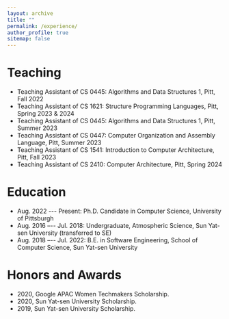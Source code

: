 ```yaml
---
layout: archive
title: ""
permalink: /experience/
author_profile: true
sitemap: false
---
```




Teaching
===

* Teaching Assistant of CS 0445: Algorithms and Data Structures 1, Pitt, Fall 2022 
* Teaching Assistant of CS 1621: Structure Programming Languages, Pitt, Spring 2023 & 2024 
* Teaching Assistant of CS 0445: Algorithms and Data Structures 1, Pitt, Summer 2023 
* Teaching Assistant of CS 0447: Computer Organization and Assembly Language, Pitt, Summer 2023 
* Teaching Assistant of CS 1541: Introduction to Computer Architecture, Pitt, Fall 2023 
* Teaching Assistant of CS 2410: Computer Architecture, Pitt, Spring 2024 


Education
===
* Aug. 2022 --- Present: Ph.D. Candidate in Computer Science, University of Pittsburgh
* Aug. 2016 –-- Jul. 2018: Undergraduate, Atmospheric Science, Sun Yat-sen University (transferred to SE)
* Aug. 2018 –-- Jul. 2022: B.E. in Software Engineering, School of Computer Science, Sun Yat-sen University

Honors and Awards
===

* 2020, Google APAC Women Techmakers Scholarship. 
* 2020, Sun Yat-sen University Scholarship. 
* 2019, Sun Yat-sen University Scholarship. 
<!-- * 2019, Mathematical Contest in Modeling Meritorious Winner.  -->